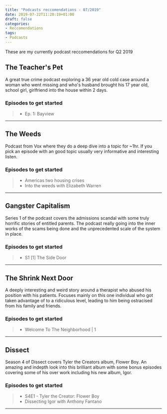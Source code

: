 ```yaml
---
title: "Podcasts reccomendations - 07/2019"
date: 2019-07-22T11:28:19+01:00
draft: false
categories:
- Reccomendations
tags:
- Podcasts
---
```


These are my currently podcast reccomendations for Q2 2019

<!--more-->

The Teacher's Pet
---------------------

A great true crime podcast exploring a 36 year old cold case around a woman who went missing and who's husband brought his 17 year old, school girl, girlfriend into the house within 2 days.

### Episodes to get started
>- Ep. 1: Bayview

***

The Weeds
---------------------

Podcast from Vox where they do a deep dive into a topic for ~1hr. If you pick an episode with an good topic usually very informative and interesting listen.

### Episodes to get started
>- Americas two housing crises
>- Into the weeds with Elizabeth Warren

***

Gangster Capitalism
---------------------

Series 1 of the podcast covers the admissions scandal with some truly horrific stories of entitled parents. The podcast really going into the inner works of the scams being done and the unprecedented scale of the system in place.

### Episodes to get started
>- S1 \[1\] The Side Door

***

The Shrink Next Door
---------------------

A deeply interesting and weird story around a therapist who abused his position with his patients. Focuses mainly on this one individual who got taken advantage of to a ridiculous level, leading to him being ostracised from his family and friends.

### Episodes to get started
>- Welcome To The Neighborhood | 1

***

Dissect
---------------------

Season 4 of Dissect covers Tyler the Creators album, Flower Boy. An amazing and indepth look into this brilliant album with some bonus episodes covering some of his over work including his new album, Igor.

### Episodes to get started
>- S4E1 - Tyler the Creator: Flower Boy
>- Dissecting Igor with Anthony Fantano

***